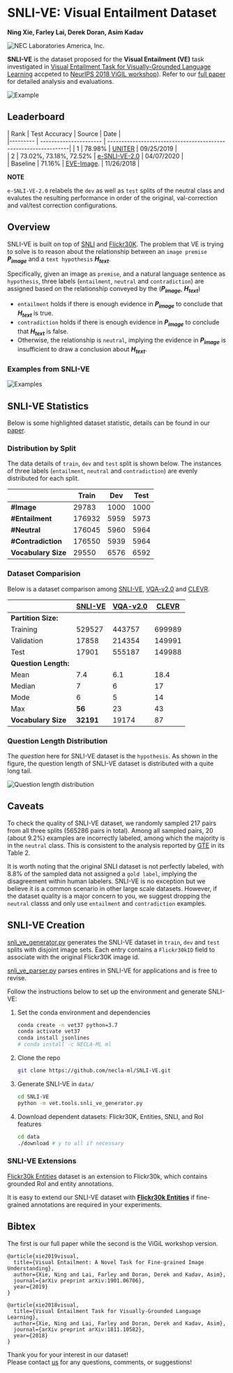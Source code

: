 # SNLI-VE: Visual Entailment Dataset  
**Ning Xie, Farley Lai, Derek Doran, Asim Kadav**
  
![NEC Laboratories America, Inc.](http://www.nec-labs.com/static/images/layout/nec-laboratories-site-logo.jpg)

**SNLI-VE** is the dataset proposed for the **Visual Entailment (VE)** task investigated in [Visual Entailment Task for Visually-Grounded Language Learning](https://arxiv.org/abs/1811.10582) accpeted to [NeurIPS 2018 ViGIL workshop](https://nips2018vigil.github.io/)).
Refer to our [full paper](https://arxiv.org/abs/1901.06706) for detailed analysis and evaluations.

![Example](https://drive.google.com/uc?export=view&id=1Bo83CcaPKJqrNg0F_crbeAfCRiTDWlqz)

## Leaderboard

| Rank     | Test Accuracy          | Source                                             |  Date      |  
|--------- | ---------------------- | ----------------------------------------------------------------|
|  1       | 78.98%                 | [UNITER](https://arxiv.org/abs/1909.11740)         | 09/25/2019 |  
|  2       | 73.02%, 73.18%, 72.52% | [e-SNLI-VE-2.0](https://arxiv.org/abs/2004.03744)  | 04/07/2020 |  
| Baseline | 71.16%                 | [EVE-Image](https://arxiv.org/abs/1901.06706).     | 11/26/2018 |  

**NOTE**

`e-SNLI-VE-2.0` relabels the `dev` as well as `test` splits of the neutral class and evalutes the resulting performance in order of the original, val-correction and val/test correction configurations.

## Overview  

SNLI-VE is built on top of [SNLI](https://nlp.stanford.edu/projects/snli) and [Flickr30K](http://shannon.cs.illinois.edu/DenotationGraph).
The problem that VE is trying to solve is to reason about the relationship between an `image premise` **_P<sub>image</sub>_** and a `text hypothesis` **_H<sub>text</sub>_**.

Specifically, given an image as `premise`, and a natural language sentence as `hypothesis`, three labels (`entailment`, `neutral` and `contradiction`) are assigned based on the relationship conveyed by the (**_P<sub>image</sub>_**, **_H<sub>text</sub>_**)

- `entailment` holds if there is enough evidence in **_P<sub>image</sub>_** to conclude that **_H<sub>text</sub>_** is true.
- `contradiction` holds if there is enough evidence in **_P<sub>image</sub>_** to conclude that **_H<sub>text</sub>_** is false.
- Otherwise, the relationship is `neutral`, implying the evidence in **_P<sub>image</sub>_** is insufficient to draw a conclusion about **_H<sub>text</sub>_**.
 
### Examples from SNLI-VE  
  
![Examples](https://drive.google.com/uc?export=view&id=1FUL2PkSQB6EaTbyMvNz1yj_fMCxU3g_W)
    
## SNLI-VE Statistics  

Below is some highlighted dataset statistic, details can be found in our [paper](https://arxiv.org/abs/1811.10582).
  
### Distribution by Split

The data details of `train`, `dev` and `test` split is shown below. The instances of three labels (`entailment`, `neutral` and `contradiction`) are evenly distributed for each split.

|                      | **Train** | **Dev** | **Test** |  
|  ------------------- | --------- | ------- | -------- |  
|  **#Image**          |  29783    | 1000    | 1000     |  
|  **#Entailment**     | 176932    | 5959    | 5973     |  
|  **#Neutral**        | 176045    | 5960    | 5964     |  
|  **#Contradiction**  | 176550    | 5939    | 5964     |  
|  **Vocabulary Size** |  29550    | 6576    | 6592     |  
 
### Dataset Comparision
  
Below is a dataset comparison among [SNLI-VE](https://bit.ly/2VgSfbI), [VQA-v2.0](https://bit.ly/2Vhe9vn) and [CLEVR](https://bit.ly/2VkpoD8).  
  
|  | [SNLI-VE](https://bit.ly/2VgSfbI) | [VQA-v2.0](https://bit.ly/2Vhe9vn) | [CLEVR](https://bit.ly/2VkpoD8) |  
|  ------------------- | --------- | ------ | ------ |  
| **Partition Size:**  |           |        |        |  
|  Training            | 529527    | 443757 | 699989 |  
|  Validation          |  17858    | 214354 | 149991 |  
|  Test                |  17901    | 555187 | 149988 |  
| **Question Length:** |           |        |        |  
|  Mean                |    7.4    |    6.1 |   18.4 |  
|  Median              |      7    |      6 |     17 |  
|  Mode                |      6    |      5 |     14 |  
|  Max                 |    **56** |     23 |     43 |  
| **Vocabulary Size**  | **32191** |  19174 |     87 |  
  
### Question Length Distribution

The *question* here for SNLI-VE dataset is the `hypothesis`.
As shown in the figure, the question length of SNLI-VE dataset is distributed with a quite long tail.

![Question length distribution](https://drive.google.com/uc?export=view&id=1d3iwptpIzQZjZdwn_d1GlXl8N1kBoCcH)
  
## Caveats

To check the quality of SNLI-VE dataset, we randomly sampled 217 pairs from all three splits (565286 pairs in total).
Among all sampled pairs, 20 (about 9.2%) examples are incorrectly labeled, among which the majority is in the `neutral` class. 
This is consistent to the analysis reported by [GTE](https://www.aclweb.org/anthology/C18-1199) in its Table 2.

It is worth noting that the original SNLI dataset is not perfectly labeled, 
with 8.8% of the sampled data not assigned a `gold label`, 
implying the disagreement within human labelers. 
SNLI-VE is no exception but we believe it is a common scenario in other large scale datasets.
However, if the dataset quality is a major concern to you, 
we suggest dropping the `neutral` classs and only use `entailment` and `contradiction` examples.

## SNLI-VE Creation

[snli_ve_generator.py](vet/tools/snli_ve_generator.py) generates the SNLI-VE dataset in `train`, `dev` and `test` splits with disjoint image sets. 
Each entry contains a `Flickr30kID` field to associate with the original Flickr30K image id. 

[snli_ve_parser.py](vet/tools/snli_ve_parser.py) parses entires in SNLI-VE for applications and is free to revise.

Follow the instructions below to set up the environment and generate SNLI-VE:

1. Set the conda environment and dependencies

    ```sh
    conda create -n vet37 python=3.7
    conda activate vet37
    conda install jsonlines
    # conda install -c NECLA-ML ml
    ```

2. Clone the repo

    ```sh
    git clone https://github.com/necla-ml/SNLI-VE.git
    ```

2. Generate SNLI-VE in `data/`

    ```sh
    cd SNLI-VE
    python -m vet.tools.snli_ve_generator.py
    ```

3. Download dependent datasets: Flickr30K, Entities, SNLI, and RoI features 

    ```sh
    cd data
    ./download # y to all if necessary
    ```

<!--
4. Extract RoI features from pre-extracted

  ```sh
  python -m vet.tools.ROI_related
  ```

5. Train models

  ```sh
  ```

6. Evaluation

  ```sh
  ```
-->

### SNLI-VE Extensions  
  
[Flickr30k Entities](http://web.engr.illinois.edu/~bplumme2/Flickr30kEntities) dataset is an extension to Flickr30k, which contains grounded RoI and entity annotations. 

It is easy to extend our SNLI-VE dataset with **[Flickr30k Entities](http://web.engr.illinois.edu/~bplumme2/Flickr30kEntities/)** if fine-grained annotations are required in your experiments.

## Bibtex  

The first is our full paper while the second is the ViGiL workshop version.

```  
@article{xie2019visual,
  title={Visual Entailment: A Novel Task for Fine-grained Image Understanding},
  author={Xie, Ning and Lai, Farley and Doran, Derek and Kadav, Asim},
  journal={arXiv preprint arXiv:1901.06706},
  year={2019}
}

@article{xie2018visual,
  title={Visual Entailment Task for Visually-Grounded Language Learning},
  author={Xie, Ning and Lai, Farley and Doran, Derek and Kadav, Asim},
  journal={arXiv preprint arXiv:1811.10582},
  year={2018}
}  
```  
  
Thank you for your interest in our dataset!  
Please contact [us](farleylai@nec-labs.com) for any questions, comments, or suggestions!
